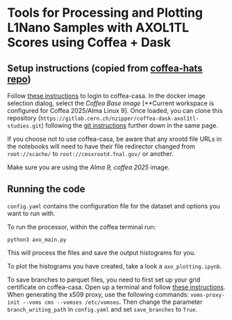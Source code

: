 # Tools for Processing and Plotting L1Nano Samples with AXOL1TL Scores using Coffea + Dask

## Setup instructions (copied from [coffea-hats repo](https://github.com/CoffeaTeam/coffea-hats))
Follow [these instructions](https://coffea-casa.readthedocs.io/en/latest/cc_user.html#access) to login to coffea-casa.
In the docker image selection dialog, select the *Coffea Base image* [**Current workspace is configured for Coffea 2025/Alma Linux 9].
Once loaded, you can clone this repository (`https://gitlab.cern.ch/nzipper/coffea-dask-axol1tl-studies.git`)
following the [git instructions](https://coffea-casa.readthedocs.io/en/latest/cc_user.html#using-git) further down in the same page.

If you choose not to use coffea-casa, be aware that any xrootd file URLs in the notebooks will need to have their file redirector changed from
`root://xcache/` to `root://cmsxrootd.fnal.gov/` or another.

Make sure you are using the *Alma 9, coffea 2025* image. 

## Running the code

`config.yaml` contains the configuration file for the dataset and options you want to run with.

To run the processor, within the coffea terminal run: 
```
python3 axo_main.py
```
This will process the files and save the output histograms for you. 

To plot the histograms you have created, take a look a `axo_plotting.ipynb`.

To save branches to parquet files, you need to first set up your grid certificate on coffea-casa. 
Open up a terminal and follow [these instructions](https://twiki.cern.ch/twiki/bin/view/CMSPublic/WorkBookStartingGrid). 
When generating the x509 proxy, use the following commands:
`voms-proxy-init --voms cms --vomses /etc/vomses`. 
Then change the parameter `branch_writing_path` in `config.yaml` and set `save_branches` to `True`.